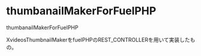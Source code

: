 # thumbanailMakerForFuelPHP
thumbanailMakerForFuelPHP

XvideosThumbnailMakerをfuelPHPのREST_CONTROLLERを用いて実装したもの。
